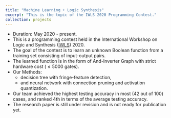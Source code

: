 ```yaml
---
title: "Machine Learning + Logic Synthesis"
excerpt: "This is the topic of the IWLS 2020 Programming Contest."
collection: projects
---
```


* Duration: May 2020 - present.
* This is a programming contest held in the International Workshop on Logic and Synthesis ([IWLS](https://iwls20.cade.utah.edu/)) 2020.
* The goal of the contest is to learn an unknown Boolean function from a training set consisting of input-output pairs.
* The learned function is in the form of And-Inverter Graph with strict hardware cost ($\leq 5000$ gates).
* Our Methods:
  * decision tree with fringe-feature detection,
  * and neural network with connection pruning and activation quantization.
* Our team achieved the highest testing accuracy in most (42 out of 100) cases, and ranked 4th in terms of the average testing accuracy.
* The research paper is still under revision and is not ready for publication yet.